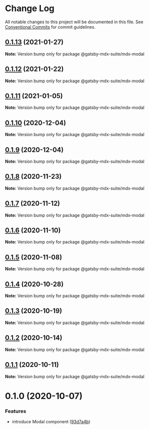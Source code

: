 # Change Log

All notable changes to this project will be documented in this file.
See [Conventional Commits](https://conventionalcommits.org) for commit guidelines.

## [0.1.13](https://github.com/axe312ger/gatsby-mdx-suite/compare/@gatsby-mdx-suite/mdx-modal@0.1.12...@gatsby-mdx-suite/mdx-modal@0.1.13) (2021-01-27)

**Note:** Version bump only for package @gatsby-mdx-suite/mdx-modal





## [0.1.12](https://github.com/axe312ger/gatsby-mdx-suite/compare/@gatsby-mdx-suite/mdx-modal@0.1.11...@gatsby-mdx-suite/mdx-modal@0.1.12) (2021-01-22)

**Note:** Version bump only for package @gatsby-mdx-suite/mdx-modal





## [0.1.11](https://github.com/axe312ger/gatsby-mdx-suite/compare/@gatsby-mdx-suite/mdx-modal@0.1.10...@gatsby-mdx-suite/mdx-modal@0.1.11) (2021-01-05)

**Note:** Version bump only for package @gatsby-mdx-suite/mdx-modal





## [0.1.10](https://github.com/axe312ger/gatsby-mdx-suite/compare/@gatsby-mdx-suite/mdx-modal@0.1.9...@gatsby-mdx-suite/mdx-modal@0.1.10) (2020-12-04)

**Note:** Version bump only for package @gatsby-mdx-suite/mdx-modal





## [0.1.9](https://github.com/axe312ger/gatsby-mdx-suite/compare/@gatsby-mdx-suite/mdx-modal@0.1.8...@gatsby-mdx-suite/mdx-modal@0.1.9) (2020-12-04)

**Note:** Version bump only for package @gatsby-mdx-suite/mdx-modal





## [0.1.8](https://github.com/axe312ger/gatsby-mdx-suite/compare/@gatsby-mdx-suite/mdx-modal@0.1.7...@gatsby-mdx-suite/mdx-modal@0.1.8) (2020-11-23)

**Note:** Version bump only for package @gatsby-mdx-suite/mdx-modal





## [0.1.7](https://github.com/axe312ger/gatsby-mdx-suite/compare/@gatsby-mdx-suite/mdx-modal@0.1.6...@gatsby-mdx-suite/mdx-modal@0.1.7) (2020-11-12)

**Note:** Version bump only for package @gatsby-mdx-suite/mdx-modal





## [0.1.6](https://github.com/axe312ger/gatsby-mdx-suite/compare/@gatsby-mdx-suite/mdx-modal@0.1.5...@gatsby-mdx-suite/mdx-modal@0.1.6) (2020-11-10)

**Note:** Version bump only for package @gatsby-mdx-suite/mdx-modal





## [0.1.5](https://github.com/axe312ger/gatsby-mdx-suite/compare/@gatsby-mdx-suite/mdx-modal@0.1.4...@gatsby-mdx-suite/mdx-modal@0.1.5) (2020-11-08)

**Note:** Version bump only for package @gatsby-mdx-suite/mdx-modal





## [0.1.4](https://github.com/axe312ger/gatsby-mdx-suite/compare/@gatsby-mdx-suite/mdx-modal@0.1.3...@gatsby-mdx-suite/mdx-modal@0.1.4) (2020-10-28)

**Note:** Version bump only for package @gatsby-mdx-suite/mdx-modal





## [0.1.3](https://github.com/axe312ger/gatsby-mdx-suite/compare/@gatsby-mdx-suite/mdx-modal@0.1.2...@gatsby-mdx-suite/mdx-modal@0.1.3) (2020-10-19)

**Note:** Version bump only for package @gatsby-mdx-suite/mdx-modal





## [0.1.2](https://github.com/axe312ger/gatsby-mdx-suite/compare/@gatsby-mdx-suite/mdx-modal@0.1.1...@gatsby-mdx-suite/mdx-modal@0.1.2) (2020-10-14)

**Note:** Version bump only for package @gatsby-mdx-suite/mdx-modal





## [0.1.1](https://github.com/axe312ger/gatsby-mdx-suite/compare/@gatsby-mdx-suite/mdx-modal@0.1.0...@gatsby-mdx-suite/mdx-modal@0.1.1) (2020-10-11)

**Note:** Version bump only for package @gatsby-mdx-suite/mdx-modal





# 0.1.0 (2020-10-07)


### Features

* introduce Modal component ([93d7a4b](https://github.com/axe312ger/gatsby-mdx-suite/commit/93d7a4ba1218b6fe062d820250da25c967b7064f))

